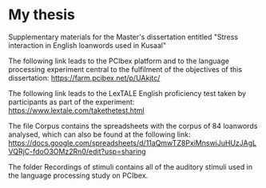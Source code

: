 # My thesis
Supplementary materials for the Master's dissertation entitled "Stress interaction in English loanwords used in Kusaal"

The following link leads to the PCIbex platform and to the language processing experiment central to the fulfilment of the objectives of this dissertation: https://farm.pcibex.net/p/UAkjtc/

The following link leads to the LexTALE English proficiency test taken by participants as part of the experiment: https://www.lextale.com/takethetest.html

The file Corpus contains the spreadsheets with the corpus of 84 loanwords analysed, which can also be found at the following link: https://docs.google.com/spreadsheets/d/11aQmwTZ8PxiMnswiJuHUzJAgLVQRjC-fdoO3OMz2Rn0/edit?usp=sharing

The folder Recordings of stimuli contains all of the auditory stimuli used in the language processing study on PCIbex.
